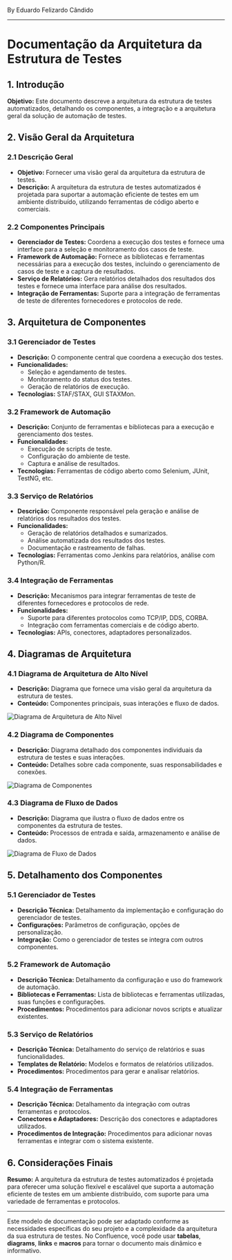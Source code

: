 By Eduardo Felizardo Cândido

---

# Documentação da Arquitetura da Estrutura de Testes

## 1. Introdução

**Objetivo:** Este documento descreve a arquitetura da estrutura de testes automatizados, detalhando os componentes, a integração e a arquitetura geral da solução de automação de testes.

## 2. Visão Geral da Arquitetura

### 2.1 Descrição Geral

- **Objetivo:** Fornecer uma visão geral da arquitetura da estrutura de testes.
- **Descrição:** A arquitetura da estrutura de testes automatizados é projetada para suportar a automação eficiente de testes em um ambiente distribuído, utilizando ferramentas de código aberto e comerciais.

### 2.2 Componentes Principais

- **Gerenciador de Testes:** Coordena a execução dos testes e fornece uma interface para a seleção e monitoramento dos casos de teste.
- **Framework de Automação:** Fornece as bibliotecas e ferramentas necessárias para a execução dos testes, incluindo o gerenciamento de casos de teste e a captura de resultados.
- **Serviço de Relatórios:** Gera relatórios detalhados dos resultados dos testes e fornece uma interface para análise dos resultados.
- **Integração de Ferramentas:** Suporte para a integração de ferramentas de teste de diferentes fornecedores e protocolos de rede.

## 3. Arquitetura de Componentes

### 3.1 Gerenciador de Testes

- **Descrição:** O componente central que coordena a execução dos testes.
- **Funcionalidades:**
  - Seleção e agendamento de testes.
  - Monitoramento do status dos testes.
  - Geração de relatórios de execução.
- **Tecnologias:** STAF/STAX, GUI STAXMon.

### 3.2 Framework de Automação

- **Descrição:** Conjunto de ferramentas e bibliotecas para a execução e gerenciamento dos testes.
- **Funcionalidades:**
  - Execução de scripts de teste.
  - Configuração do ambiente de teste.
  - Captura e análise de resultados.
- **Tecnologias:** Ferramentas de código aberto como Selenium, JUnit, TestNG, etc.

### 3.3 Serviço de Relatórios

- **Descrição:** Componente responsável pela geração e análise de relatórios dos resultados dos testes.
- **Funcionalidades:**
  - Geração de relatórios detalhados e sumarizados.
  - Análise automatizada dos resultados dos testes.
  - Documentação e rastreamento de falhas.
- **Tecnologias:** Ferramentas como Jenkins para relatórios, análise com Python/R.

### 3.4 Integração de Ferramentas

- **Descrição:** Mecanismos para integrar ferramentas de teste de diferentes fornecedores e protocolos de rede.
- **Funcionalidades:**
  - Suporte para diferentes protocolos como TCP/IP, DDS, CORBA.
  - Integração com ferramentas comerciais e de código aberto.
- **Tecnologias:** APIs, conectores, adaptadores personalizados.

## 4. Diagramas de Arquitetura

### 4.1 Diagrama de Arquitetura de Alto Nível

- **Descrição:** Diagrama que fornece uma visão geral da arquitetura da estrutura de testes.
- **Conteúdo:** Componentes principais, suas interações e fluxo de dados.

![Diagrama de Arquitetura de Alto Nível](link-para-diagrama)

### 4.2 Diagrama de Componentes

- **Descrição:** Diagrama detalhado dos componentes individuais da estrutura de testes e suas interações.
- **Conteúdo:** Detalhes sobre cada componente, suas responsabilidades e conexões.

![Diagrama de Componentes](link-para-diagrama)

### 4.3 Diagrama de Fluxo de Dados

- **Descrição:** Diagrama que ilustra o fluxo de dados entre os componentes da estrutura de testes.
- **Conteúdo:** Processos de entrada e saída, armazenamento e análise de dados.

![Diagrama de Fluxo de Dados](link-para-diagrama)

## 5. Detalhamento dos Componentes

### 5.1 Gerenciador de Testes

- **Descrição Técnica:** Detalhamento da implementação e configuração do gerenciador de testes.
- **Configurações:** Parâmetros de configuração, opções de personalização.
- **Integração:** Como o gerenciador de testes se integra com outros componentes.

### 5.2 Framework de Automação

- **Descrição Técnica:** Detalhamento da configuração e uso do framework de automação.
- **Bibliotecas e Ferramentas:** Lista de bibliotecas e ferramentas utilizadas, suas funções e configurações.
- **Procedimentos:** Procedimentos para adicionar novos scripts e atualizar existentes.

### 5.3 Serviço de Relatórios

- **Descrição Técnica:** Detalhamento do serviço de relatórios e suas funcionalidades.
- **Templates de Relatório:** Modelos e formatos de relatórios utilizados.
- **Procedimentos:** Procedimentos para gerar e analisar relatórios.

### 5.4 Integração de Ferramentas

- **Descrição Técnica:** Detalhamento da integração com outras ferramentas e protocolos.
- **Conectores e Adaptadores:** Descrição dos conectores e adaptadores utilizados.
- **Procedimentos de Integração:** Procedimentos para adicionar novas ferramentas e integrar com o sistema existente.

## 6. Considerações Finais

**Resumo:** A arquitetura da estrutura de testes automatizados é projetada para oferecer uma solução flexível e escalável que suporta a automação eficiente de testes em um ambiente distribuído, com suporte para uma variedade de ferramentas e protocolos.

---

Este modelo de documentação pode ser adaptado conforme as necessidades específicas do seu projeto e a complexidade da arquitetura da sua estrutura de testes. No Confluence, você pode usar **tabelas**, **diagrams**, **links** e **macros** para tornar o documento mais dinâmico e informativo.
